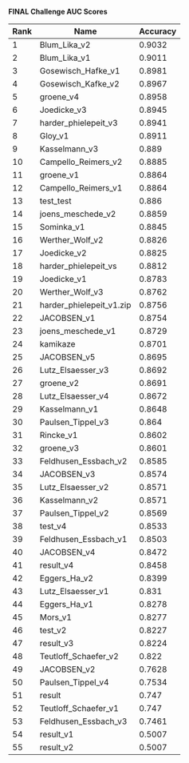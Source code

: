 **FINAL Challenge AUC Scores**


|Rank|Name|Accuracy|
|----|-----|---|
|1|Blum_Lika_v2|0.9032| 
|2|Blum_Lika_v1|0.9011| 
|3|Gosewisch_Hafke_v1|0.8981| 
|4|Gosewisch_Kafke_v2|0.8967| 
|5|groene_v4|0.8958| 
|6|Joedicke_v3|0.8945| 
|7|harder_phielepeit_v3|0.8941| 
|8|Gloy_v1|0.8911| 
|9|Kasselmann_v3|0.889| 
|10|Campello_Reimers_v2|0.8885| 
|11|groene_v1|0.8864| 
|12|Campello_Reimers_v1|0.8864| 
|13|test_test|0.886| 
|14|joens_meschede_v2|0.8859| 
|15|Sominka_v1|0.8845| 
|16|Werther_Wolf_v2|0.8826| 
|17|Joedicke_v2|0.8825| 
|18|harder_phielepeit_vs|0.8812| 
|19|Joedicke_v1|0.8783| 
|20|Werther_Wolf_v3|0.8762| 
|21|harder_phielepeit_v1.zip|0.8756| 
|22|JACOBSEN_v1|0.8754| 
|23|joens_meschede_v1|0.8729| 
|24|kamikaze|0.8701| 
|25|JACOBSEN_v5|0.8695| 
|26|Lutz_Elsaesser_v3|0.8692| 
|27|groene_v2|0.8691| 
|28|Lutz_Elsaesser_v4|0.8672| 
|29|Kasselmann_v1|0.8648| 
|30|Paulsen_Tippel_v3|0.864| 
|31|Rincke_v1|0.8602| 
|32|groene_v3|0.8601| 
|33|Feldhusen_Essbach_v2|0.8585| 
|34|JACOBSEN_v3|0.8574| 
|35|Lutz_Elsaesser_v2|0.8571| 
|36|Kasselmann_v2|0.8571| 
|37|Paulsen_Tippel_v2|0.8569| 
|38|test_v4|0.8533| 
|39|Feldhusen_Essbach_v1|0.8503| 
|40|JACOBSEN_v4|0.8472| 
|41|result_v4|0.8458| 
|42|Eggers_Ha_v2|0.8399| 
|43|Lutz_Elsaesser_v1|0.831| 
|44|Eggers_Ha_v1|0.8278| 
|45|Mors_v1|0.8277| 
|46|test_v2|0.8227| 
|47|result_v3|0.8224| 
|48|Teutloff_Schaefer_v2|0.822| 
|49|JACOBSEN_v2|0.7628| 
|50|Paulsen_Tippel_v4|0.7534| 
|51|result|0.747| 
|52|Teutloff_Schaefer_v1|0.747| 
|53|Feldhusen_Essbach_v3|0.7461| 
|54|result_v1|0.5007| 
|55|result_v2|0.5007| 
